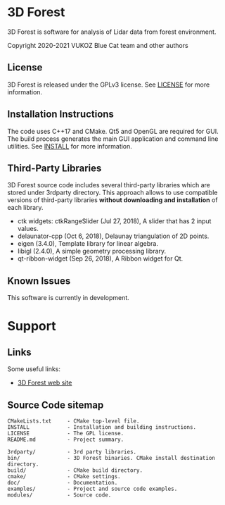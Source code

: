 # 3D Forest
3D Forest is software for analysis of Lidar data from forest environment.

Copyright 2020-2021 VUKOZ
Blue Cat team and other authors

## License
3D Forest is released under the GPLv3 license.
See [LICENSE](LICENSE) for more information.

## Installation Instructions
The code uses C++17 and CMake. Qt5 and OpenGL are required for GUI.
The build process generates the main GUI application and command line utilities.
See [INSTALL](INSTALL) for more information.

## Third-Party Libraries
3D Forest source code includes several third-party libraries which are stored
under 3rdparty directory. This approach allows to use compatible versions of
third-party libraries **without downloading and installation** of each library.

- ctk widgets: ctkRangeSlider (Jul 27, 2018), A slider that has 2 input values.
- delaunator-cpp (Oct 6, 2018), Delaunay triangulation of 2D points.
- eigen (3.4.0), Template library for linear algebra.
- libigl (2.4.0), A simple geometry processing library.
- qt-ribbon-widget (Sep 26, 2018), A Ribbon widget for Qt.

## Known Issues
This software is currently in development.

# Support
## Links

Some useful links:

- [3D Forest web site](https://www.3dforest.eu/)

## Source Code sitemap
```
CMakeLists.txt     - CMake top-level file.
INSTALL            - Installation and building instructions.
LICENSE            - The GPL license.
README.md          - Project summary.

3rdparty/          - 3rd party libraries.
bin/               - 3D Forest binaries. CMake install destination directory.
build/             - CMake build directory.
cmake/             - CMake settings.
doc/               - Documentation.
examples/          - Project and source code examples.
modules/           - Source code.
```